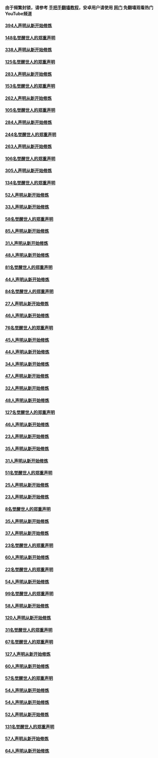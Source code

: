 #### 由于频繁封锁，请参考 [手把手翻墙教程](https://github.com/gfw-breaker/guides/wiki/)，安卓用户请使用 [网门](https://github.com/gfw-breaker/nogfw/blob/master/dl.md?t=05012300) 免翻墙观看热门YouTube频道 

#### [394人声明从新开始修炼](../pages/91/423914.md?t=05012300) 

#### [148名觉醒世人的郑重声明](../pages/91/423913.md?t=05012300) 

#### [338人声明从新开始修炼](../pages/91/423540.md?t=05012300) 

#### [125名觉醒世人的郑重声明](../pages/91/423539.md?t=05012300) 

#### [283人声明从新开始修炼](../pages/91/423296.md?t=05012300) 

#### [153名觉醒世人的郑重声明](../pages/91/423295.md?t=05012300) 

#### [262人声明从新开始修炼](../pages/91/423004.md?t=05012300) 

#### [105名觉醒世人的郑重声明](../pages/91/423003.md?t=05012300) 

#### [284人声明从新开始修炼](../pages/91/422707.md?t=05012300) 

#### [244名觉醒世人的郑重声明](../pages/91/422706.md?t=05012300) 

#### [263人声明从新开始修炼](../pages/91/422553.md?t=05012300) 

#### [106名觉醒世人的郑重声明](../pages/91/422552.md?t=05012300) 

#### [305人声明从新开始修炼](../pages/91/422153.md?t=05012300) 

#### [134名觉醒世人的郑重声明](../pages/91/422152.md?t=05012300) 

#### [52人声明从新开始修炼](../pages/91/421846.md?t=05012300) 

#### [33人声明从新开始修炼](../pages/91/421804.md?t=05012300) 

#### [58名觉醒世人的郑重声明](../pages/91/421845.md?t=05012300) 

#### [85人声明从新开始修炼](../pages/91/421769.md?t=05012300) 

#### [31人声明从新开始修炼](../pages/91/421763.md?t=05012300) 

#### [48人声明从新开始修炼](../pages/91/421605.md?t=05012300) 

#### [81名觉醒世人的郑重声明](../pages/91/421656.md?t=05012300) 

#### [44人声明从新开始修炼](../pages/91/421544.md?t=05012300) 

#### [84名觉醒世人的郑重声明](../pages/91/421543.md?t=05012300) 

#### [27人声明从新开始修炼](../pages/91/421465.md?t=05012300) 

#### [46人声明从新开始修炼](../pages/91/421454.md?t=05012300) 

#### [76名觉醒世人的郑重声明](../pages/91/421453.md?t=05012300) 

#### [45人声明从新开始修炼](../pages/91/421452.md?t=05012300) 

#### [44人声明从新开始修炼](../pages/91/421422.md?t=05012300) 

#### [34人声明从新开始修炼](../pages/91/421322.md?t=05012300) 

#### [47人声明从新开始修炼](../pages/91/421264.md?t=05012300) 

#### [32人声明从新开始修炼](../pages/91/421225.md?t=05012300) 

#### [48人声明从新开始修炼](../pages/91/421202.md?t=05012300) 

#### [127名觉醒世人的郑重声明](../pages/91/421224.md?t=05012300) 

#### [46人声明从新开始修炼](../pages/91/421203.md?t=05012300) 

#### [23人声明从新开始修炼](../pages/91/421138.md?t=05012300) 

#### [35人声明从新开始修炼](../pages/91/421122.md?t=05012300) 

#### [31人声明从新开始修炼](../pages/91/421081.md?t=05012300) 

#### [51名觉醒世人的郑重声明](../pages/91/421080.md?t=05012300) 

#### [25人声明从新开始修炼](../pages/91/421020.md?t=05012300) 

#### [23人声明从新开始修炼](../pages/91/420884.md?t=05012300) 

#### [8名觉醒世人的郑重声明](../pages/91/420883.md?t=05012300) 

#### [35人声明从新开始修炼](../pages/91/420809.md?t=05012300) 

#### [37人声明从新开始修炼](../pages/91/420766.md?t=05012300) 

#### [23名觉醒世人的郑重声明](../pages/91/420765.md?t=05012300) 

#### [60人声明从新开始修炼](../pages/91/420727.md?t=05012300) 

#### [22名觉醒世人的郑重声明](../pages/91/420726.md?t=05012300) 

#### [54人声明从新开始修炼](../pages/91/420529.md?t=05012300) 

#### [99名觉醒世人的郑重声明](../pages/91/420528.md?t=05012300) 

#### [58人声明从新开始修炼](../pages/91/420198.md?t=05012300) 

#### [120人声明从新开始修炼](../pages/91/420141.md?t=05012300) 

#### [31名觉醒世人的郑重声明](../pages/91/420197.md?t=05012300) 

#### [67名觉醒世人的郑重声明](../pages/91/420140.md?t=05012300) 

#### [127人声明从新开始修炼](../pages/91/420082.md?t=05012300) 

#### [60人声明从新开始修炼](../pages/91/420081.md?t=05012300) 

#### [57名觉醒世人的郑重声明](../pages/91/420080.md?t=05012300) 

#### [54人声明从新开始修炼](../pages/91/419533.md?t=05012300) 

#### [54人声明从新开始修炼](../pages/91/419532.md?t=05012300) 

#### [52人声明从新开始修炼](../pages/91/419531.md?t=05012300) 

#### [131名觉醒世人的郑重声明](../pages/91/419530.md?t=05012300) 

#### [57人声明从新开始修炼](../pages/91/419430.md?t=05012300) 

#### [64人声明从新开始修炼](../pages/91/419429.md?t=05012300) 

